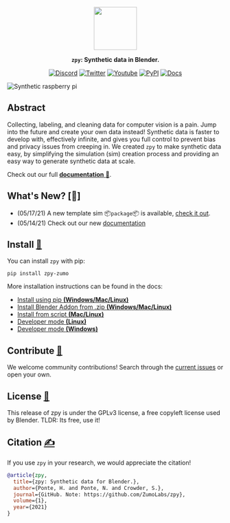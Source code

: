 <div align="center">

<a href="https://www.zumolabs.ai/?utm_source=github.com&utm_medium=referral&utm_campaign=zpy"><img src="https://github.com/ZumoLabs/zpy/raw/main/docs/assets/zl_tile_logo.png" width="100px"/></a>

**`zpy`: Synthetic data in Blender.**

<p align="center">
  <a href="https://discord.gg/nXvXweHtG8"><img alt="Discord" title="Discord" src="https://img.shields.io/badge/-ZPY Devs-grey?style=for-the-badge&logo=discord&logoColor=white"/></a>
  <a href="https://twitter.com/ZumoLabs"><img alt="Twitter" title="Twitter" src="https://img.shields.io/badge/-@ZumoLabs-1DA1F2?style=for-the-badge&logo=twitter&logoColor=white"/></a>
  <a href="https://www.youtube.com/channel/UCcU2Z8ArljfDzfq7SOz-ytQ"><img alt="Youtube" title="Youtube" src="https://img.shields.io/badge/-ZumoLabs-red?style=for-the-badge&logo=youtube&logoColor=white"/></a>
  <a href="https://pypi.org/project/zpy-zumo/"><img alt="PyPI" title="PyPI" src="https://img.shields.io/badge/-PyPI-yellow?style=for-the-badge&logo=PyPI&logoColor=white"/></a>
  <a href="https://zumolabs.github.io/zpy/"><img alt="Docs" title="Docs" src="https://img.shields.io/badge/-Docs-black?style=for-the-badge&logo=Read%20the%20docs&logoColor=white"/></a>
</p>

</div>

![Synthetic raspberry pi](https://github.com/ZumoLabs/zpy/raw/main/docs/assets/promo_image.png)

## Abstract

Collecting, labeling, and cleaning data for computer vision is a pain. Jump into the future and create your own data instead! Synthetic data is faster to develop with, effectively infinite, and gives you full control to prevent bias and privacy issues from creeping in. We created `zpy` to make synthetic data easy, by simplifying the simulation (sim) creation process and providing an easy way to generate synthetic data at scale.

Check out our full [**documentation** :bookmark_tabs:](https://zumolabs.github.io/zpy/).

## What's New? [:rocket:]

- (05/17/21) A new template sim :package:`package`:package: is available, [check it out](https://zumolabs.github.io/zpy/).
- (05/14/21) Check out our new [documentation](https://zumolabs.github.io/zpy/)

## Install [:thinking:](https://zumolabs.github.io/zpy/install/pip.md)
You can install `zpy` with pip:

``` 
pip install zpy-zumo
```

More installation instructions can be found in the docs:

- [Install using pip **(Windows/Mac/Linux)**](https://zumolabs.github.io/zpy/install/pip.md)
- [Install Blender Addon from .zip **(Windows/Mac/Linux)**](https://zumolabs.github.io/addon/install.md)
- [Install from script **(Mac/Linux)**](https://zumolabs.github.io/zpy/install/script.md)
- [Developer mode **(Linux)**](https://zumolabs.github.io/zpy/install/linux.md)
- [Developer mode **(Windows)**](https://zumolabs.github.io/zpy/install/windows.md)

## Contribute [:busts_in_silhouette:](https://github.com/ZumoLabs/zpy/raw/main/docs/overview/contribute.md)

We welcome community contributions! Search through the [current issues](https://github.com/ZumoLabs/zpy/issues) or open your own.

## License [:page_facing_up:](https://github.com/ZumoLabs/zpy/raw/main/docs/overview/license.md)

This release of zpy is under the GPLv3 license, a free copyleft license used by Blender. TLDR: Its free, use it!

## Citation [:writing_hand:](https://github.com/ZumoLabs/zpy/raw/main/docs/overview/citation.md)

If you use `zpy` in your research, we would appreciate the citation!

```bibtex
@article{zpy,
  title={zpy: Synthetic data for Blender.},
  author={Ponte, H. and Ponte, N. and Crowder, S.},
  journal={GitHub. Note: https://github.com/ZumoLabs/zpy},
  volume={1},
  year={2021}
}
```

